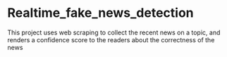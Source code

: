 # Realtime_fake_news_detection
This project uses web scraping to collect the recent news on a topic, and renders a confidence score to the readers about the correctness of the news
